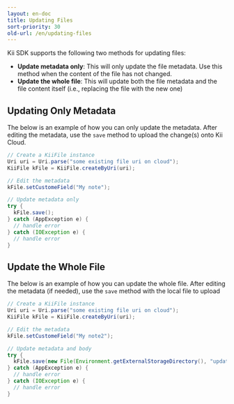 ```yaml
---
layout: en-doc
title: Updating Files
sort-priority: 30
old-url: /en/updating-files
---
```

Kii SDK supports the following two methods for updating files:

 * **Update metadata only**: This will only update the file metadata. Use this method when the content of the file has not changed.
 * **Update the whole file**: This will update both the file metadata and the file content itself (i.e., replacing the file with the new one)

## Updating Only Metadata

The below is an example of how you can only update the metadata.  After editing the metadata, use the `save` method to upload the change(s) onto Kii Cloud.

```java
// Create a KiiFile instance
Uri uri = Uri.parse("some existing file uri on cloud");
KiiFile kFile = KiiFile.createByUri(uri);

// Edit the metadata
kFile.setCustomeField("My note");

// Update metadata only
try {
  kFile.save();
} catch (AppException e) {
  // handle error
} catch (IOException e) {
  // handle error
}
```

## Update the Whole File

The below is an example of how you can update the whole file.  After editing the metadata (if needed), use the `save` method with the local file to upload

```java
// Create a KiiFile instance
Uri uri = Uri.parse("some existing file uri on cloud");
KiiFile kFile = KiiFile.createByUri(uri);

// Edit the metadata
kFile.setCustomeField("My note2");

// Update metadata and body
try {
  kFile.save(new File(Environment.getExternalStorageDirectory(), "updateFile.txt"));
} catch (AppException e) {
  // handle error
} catch (IOException e) {
  // handle error
}
```
